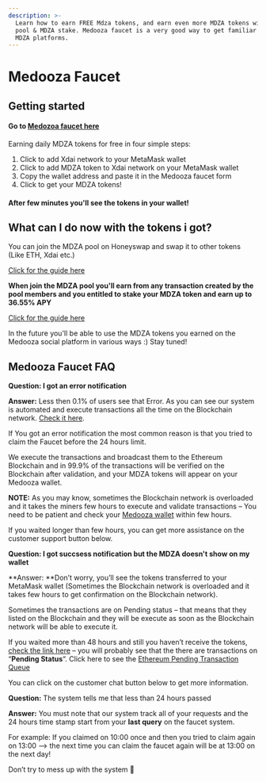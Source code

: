 ```yaml
---
description: >-
  Learn how to earn FREE Mdza tokens, and earn even more MDZA tokens with MDZA
  pool & MDZA stake. Medooza faucet is a very good way to get familiar with the
  MDZA platforms.
---
```


# Medooza Faucet

## Getting started

#### Go to [Medozoa faucet here](https://faucet.medooza.network)

Earning daily MDZA tokens for free in four simple steps:

1. Click to add Xdai network to your MetaMask wallet
2. Click to add MDZA token to Xdai network on your MetaMask wallet
3. Copy the wallet address and paste it in the Medooza faucet form
4. Click to get your MDZA tokens!

#### After few minutes you'll see the tokens in your wallet!

## What can I do now with the tokens i got?

You can join the MDZA pool on Honeyswap and swap it to other tokens (Like ETH, Xdai etc.)

[Click for the guide here](mdza-pool-on-honeyswap.md)

**When join the MDZA pool you'll earn from any transaction created by the pool members and you entitled to stake your MDZA token  and earn up to 36.55% APY**

[Click for the guide here](medooza-stake-program.md)

&#x20;In the future you'll be able to use the MDZA tokens you earned on the Medooza social platform in various ways :) Stay tuned!



## Medooza Faucet FAQ

**Question: I got an error notification**

**Answer:** Less then 0.1% of users see that Error. As you can see our system is automated and execute transactions all the time on the Blockchain network. [Check it here](https://etherscan.io/token/0x0ecdd783dc7bf820614044b51862ed29714d2ba5).

If You got an error notification the most common reason is that you tried to claim the Faucet before the 24 hours limit.

We execute the transactions and broadcast them to the Ethereum Blockchain and in 99.9% of the transactions will be verified on the Blockchain after validation, and your MDZA tokens will appear on your Medooza wallet.

**NOTE:** As you may know, sometimes the Blockchain network is overloaded and it takes the miners few hours to execute and validate transactions  – You need to be patient and check your [Medooza wallet](https://wallet.medooza.network) within few hours.

If you waited longer than few hours, you can get more assistance on the customer support button below.



**Question: I got succsess notification but the MDZA doesn't show on my wallet**

**Answer: **Don’t worry, you’ll see the tokens transferred to your MetaMask wallet (Sometimes the Blockchain network is overloaded and it takes few hours to get confirmation on the Blockchain network).

Sometimes the transactions are on Pending status – that means that they listed on the Blockchain and they will be execute as soon as the Blockchain network will be able to execute it.

If you waited more than 48 hours and still you haven’t receive the tokens, [check the link here](https://etherscan.io/txsPending?a=0x0ecdd783dc7bf820614044b51862ed29714d2ba5\&m=hf) – you will probably see that the there are transactions on “**Pending Status**“. Click here to see the [Ethereum Pending Transaction Queue](https://etherscan.io/chart/pendingtx)

You can click on the customer chat button below to get more information.



**Question:** The system tells me that less than 24 hours passed

**Answer:** You must note that our system track all of your requests and the 24 hours time stamp start from your **last query** on the faucet system.

For example: If you claimed on 10:00 once and then you tried to claim again on 13:00 —-> the next time you can claim the faucet again will be at 13:00 on the next day!

Don’t try to mess up with the system 🙂
